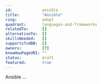 ```yaml
---
id:				ansible
title:      	"Ansible"
ring:       	adopt
quadrant:   	languages-and-frameworks
relatedTo:		[]
alternativeTo:	[]
skillsNeeded:	[]
supportsTvdBB:	[]
owners:         [?] 
knowHowPageURI:	""  
status:			draft
featured:       true
---
```


Ansible ...